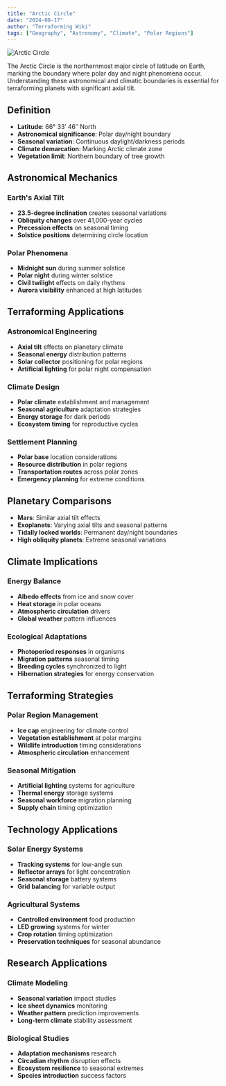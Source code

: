 ```yaml
---
title: "Arctic Circle"
date: "2024-08-17"
author: "Terraforming Wiki"
tags: ["Geography", "Astronomy", "Climate", "Polar Regions"]
---
```


![Arctic Circle](https://upload.wikimedia.org/wikipedia/commons/3/3f/Last_North_Expedition.jpg)

The Arctic Circle is the northernmost major circle of latitude on Earth, marking the boundary where polar day and night phenomena occur. Understanding these astronomical and climatic boundaries is essential for terraforming planets with significant axial tilt.

## Definition

- **Latitude**: 66° 33′ 46″ North
- **Astronomical significance**: Polar day/night boundary
- **Seasonal variation**: Continuous daylight/darkness periods
- **Climate demarcation**: Marking Arctic climate zone
- **Vegetation limit**: Northern boundary of tree growth

## Astronomical Mechanics

### Earth's Axial Tilt
- **23.5-degree inclination** creates seasonal variations
- **Obliquity changes** over 41,000-year cycles
- **Precession effects** on seasonal timing
- **Solstice positions** determining circle location

### Polar Phenomena
- **Midnight sun** during summer solstice
- **Polar night** during winter solstice
- **Civil twilight** effects on daily rhythms
- **Aurora visibility** enhanced at high latitudes

## Terraforming Applications

### Astronomical Engineering
- **Axial tilt** effects on planetary climate
- **Seasonal energy** distribution patterns
- **Solar collector** positioning for polar regions
- **Artificial lighting** for polar night compensation

### Climate Design
- **Polar climate** establishment and management
- **Seasonal agriculture** adaptation strategies
- **Energy storage** for dark periods
- **Ecosystem timing** for reproductive cycles

### Settlement Planning
- **Polar base** location considerations
- **Resource distribution** in polar regions
- **Transportation routes** across polar zones
- **Emergency planning** for extreme conditions

## Planetary Comparisons

- **Mars**: Similar axial tilt effects
- **Exoplanets**: Varying axial tilts and seasonal patterns
- **Tidally locked worlds**: Permanent day/night boundaries
- **High obliquity planets**: Extreme seasonal variations

## Climate Implications

### Energy Balance
- **Albedo effects** from ice and snow cover
- **Heat storage** in polar oceans
- **Atmospheric circulation** drivers
- **Global weather** pattern influences

### Ecological Adaptations
- **Photoperiod responses** in organisms
- **Migration patterns** seasonal timing
- **Breeding cycles** synchronized to light
- **Hibernation strategies** for energy conservation

## Terraforming Strategies

### Polar Region Management
- **Ice cap** engineering for climate control
- **Vegetation establishment** at polar margins
- **Wildlife introduction** timing considerations
- **Atmospheric circulation** enhancement

### Seasonal Mitigation
- **Artificial lighting** systems for agriculture
- **Thermal energy** storage systems
- **Seasonal workforce** migration planning
- **Supply chain** timing optimization

## Technology Applications

### Solar Energy Systems
- **Tracking systems** for low-angle sun
- **Reflector arrays** for light concentration
- **Seasonal storage** battery systems
- **Grid balancing** for variable output

### Agricultural Systems
- **Controlled environment** food production
- **LED growing** systems for winter
- **Crop rotation** timing optimization
- **Preservation techniques** for seasonal abundance

## Research Applications

### Climate Modeling
- **Seasonal variation** impact studies
- **Ice sheet dynamics** monitoring
- **Weather pattern** prediction improvements
- **Long-term climate** stability assessment

### Biological Studies
- **Adaptation mechanisms** research
- **Circadian rhythm** disruption effects
- **Ecosystem resilience** to seasonal extremes
- **Species introduction** success factors